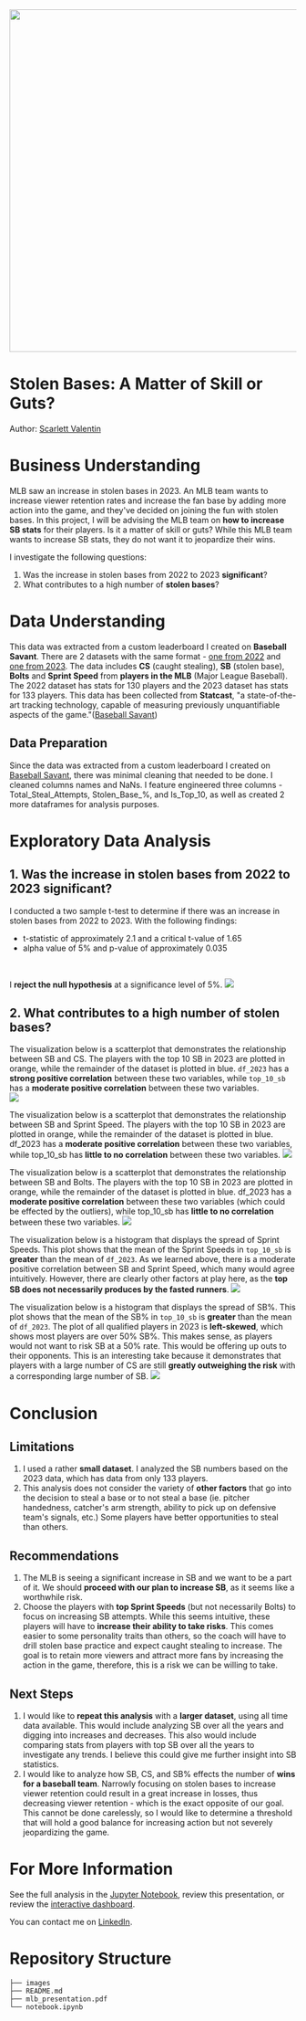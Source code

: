 <img src='https://img.mlbstatic.com/mlb-images/image/upload/t_2x1/t_w1536/mlb/yblyorebwvue0kwl7y0b.jpg' width='600'/>

# Stolen Bases: A Matter of Skill or Guts?
Author: [Scarlett Valentin](https://www.linkedin.com/in/scarlett-valentin/)

# Business Understanding
MLB saw an increase in stolen bases in 2023. An MLB team wants to increase viewer retention rates and increase the fan base by adding more action into the game, and they've decided on joining the fun with stolen bases. In this project, I will be advising the MLB team on **how to increase SB stats** for their players. Is it a matter of skill or guts? While this MLB team wants to increase SB stats, they do not want it to jeopardize their wins.

I investigate the following questions:
1. Was the increase in stolen bases from 2022 to 2023 **significant**?
2. What contributes to a high number of **stolen bases**?

# Data Understanding
This data was extracted from a custom leaderboard I created on **Baseball Savant**. There are 2 datasets with the same format - [one from 2022](https://baseballsavant.mlb.com/leaderboard/custom?year=2022&type=batter&filter=&min=q&selections=r_total_caught_stealing%2Cr_total_stolen_base%2Cn_bolts%2Csprint_speed&chart=true&x=r_total_caught_stealing&y=r_total_caught_stealing&r=no&chartType=beeswarm&sort=r_total_stolen_base&sortDir=desc) and [one from 2023](https://baseballsavant.mlb.com/leaderboard/custom?year=2023&type=batter&filter=&min=q&selections=r_total_caught_stealing%2Cr_total_stolen_base%2Cn_bolts%2Csprint_speed&chart=true&x=r_total_caught_stealing&y=r_total_caught_stealing&r=no&chartType=beeswarm&sort=r_total_stolen_base&sortDir=desc). The data includes **CS** (caught stealing), **SB** (stolen base), **Bolts** and **Sprint Speed** from **players in the MLB** (Major League Baseball). The 2022 dataset has stats for 130 players and the 2023 dataset has stats for 133 players. This data has been collected from **Statcast**, "a state-of-the-art tracking technology, capable of measuring previously unquantifiable aspects of the game."([Baseball Savant](https://baseballsavant.mlb.com/about#:~:text=Where%20is%20the%20data%20from,probable%20pitchers%20for%20upcoming%20days.))

## Data Preparation
Since the data was extracted from a custom leaderboard I created on [Baseball Savant](https://baseballsavant.mlb.com/), there was minimal cleaning that needed to be done. I cleaned columns names and NaNs. I feature engineered three columns - Total_Steal_Attempts, Stolen_Base_%, and Is_Top_10, as well as created 2 more dataframes for analysis purposes.

# Exploratory Data Analysis
## 1. Was the increase in stolen bases from 2022 to 2023 significant?
I conducted a two sample t-test to determine if there was an increase in stolen bases from 2022 to 2023. 
With the following findings:
- t-statistic of approximately 2.1 and a critical t-value of 1.65
- alpha value of 5% and p-value of approximately 0.035
<br>

I **reject the null hypothesis** at a significance level of 5%.
<img src='images/t_distribution.png/'>

## 2. What contributes to a high number of stolen bases?
The visualization below is a scatterplot that demonstrates the relationship between SB and CS. The players with the top 10 SB in 2023 are plotted in orange, while the remainder of the dataset is plotted in blue. `df_2023` has a **strong positive correlation** between these two variables, while `top_10_sb` has a **moderate positive correlation** between these two variables. <br>
<img src='images/cs_scatterplot.png'>

The visualization below is a scatterplot that demonstrates the relationship between SB and Sprint Speed. The players with the top 10 SB in 2023 are plotted in orange, while the remainder of the dataset is plotted in blue. df_2023 has a **moderate positive correlation** between these two variables, while top_10_sb has **little to no correlation** between these two variables.
<img src='images/sprint_speed_scatterplot.png'>

The visualization below is a scatterplot that demonstrates the relationship between SB and Bolts. The players with the top 10 SB in 2023 are plotted in orange, while the remainder of the dataset is plotted in blue. df_2023 has a **moderate positive correlation** between these two variables (which could be effected by the outliers), while top_10_sb has **little to no correlation** between these two variables.
<img src='images/bolt_scatterplot.png'>

The visualization below is a histogram that displays the spread of Sprint Speeds. This plot shows that the mean of the Sprint Speeds in `top_10_sb` is **greater** than the mean of `df_2023`. As we learned above, there is a moderate positive correlation between SB and Sprint Speed, which many would agree intuitively. However, there are clearly other factors at play here, as the **top SB does not necessarily produces by the fasted runners**.
<img src='images/sprint_speed_hist.png'>

The visualization below is a histogram that displays the spread of SB%. This plot shows that the mean of the SB% in `top_10_sb` is **greater** than the mean of `df_2023`. The plot of all qualified players in 2023 is **left-skewed**, which shows most players are over 50% SB%. This makes sense, as players would not want to risk SB at a 50% rate. This would be offering up outs to their opponents. This is an interesting take because it demonstrates that players with a large number of CS are still **greatly outweighing the risk** with a corresponding large number of SB.
<img src='images/sb%25_hist.png'>

# Conclusion

## Limitations
1. I used a rather **small dataset**. I analyzed the SB numbers based on the 2023 data, which has data from only 133 players.
2. This analysis does not consider the variety of **other factors** that go into the decision to steal a base or to not steal a base (ie. pitcher handedness, catcher's arm strength, ability to pick up on defensive team's signals, etc.) Some players have better opportunities to steal than others.

## Recommendations
1. The MLB is seeing a significant increase in SB and we want to be a part of it. We should **proceed with our plan to increase SB**, as it seems like a worthwhile risk.
2. Choose the players with **top Sprint Speeds** (but not necessarily Bolts) to focus on increasing SB attempts. While this seems intuitive, these players will have to **increase their ability to take risks**. This comes easier to some personality traits than others, so the coach will have to drill stolen base practice and expect caught stealing to increase. The goal is to retain more viewers and attract more fans by increasing the action in the game, therefore, this is a risk we can be willing to take.

## Next Steps
1. I would like to **repeat this analysis** with a **larger dataset**, using all time data available. This would include analyzing SB over all the years and digging into increases and decreases. This also would include comparing stats from players with top SB over all the years to investigate any trends. I believe this could give me further insight into SB statistics.
2. I would like to analyze how SB, CS, and SB% effects the number of **wins for a baseball team**. Narrowly focusing on stolen bases to increase viewer retention could result in a great increase in losses, thus decreasing viewer retention - which is the exact opposite of our goal. This cannot be done carelessly, so I would like to determine a threshold that will hold a good balance for increasing action but not severely jeopardizing the game.

# For More Information
See the full analysis in the [Jupyter Notebook](/notebook.ipynb/), review this presentation, or review the [interactive dashboard](https://public.tableau.com/views/mlb_stats_17110786025420/MLB22-23Stats?:language=en-US&publish=yes&:sid=&:display_count=n&:origin=viz_share_link).

You can contact me on [LinkedIn](https://www.linkedin.com/in/scarlett-valentin/).

# Repository Structure
```
├── images
├── README.md
├── mlb_presentation.pdf
└── notebook.ipynb
```